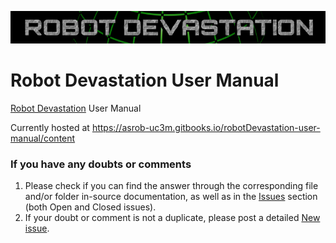 [![Robot Devastation Logo](assets/robotDevastation-800x82.png)](http://asrob-uc3m.github.io/workgroups/2017-05-28-robot-devastation.html)

# Robot Devastation User Manual

[Robot Devastation](http://asrob-uc3m.github.io/workgroups/2017-05-28-robot-devastation.html) User Manual

Currently hosted at https://asrob-uc3m.gitbooks.io/robotDevastation-user-manual/content

### If you have any doubts or comments
1. Please check if you can find the answer through the corresponding file and/or folder in-source documentation, as well as in the [Issues](https://github.com/asrob-uc3m/robotDevastation-user-manual/issues) section (both Open and Closed issues).
2. If your doubt or comment is not a duplicate, please post a detailed [New issue](https://github.com/asrob-uc3m/robotDevastation-user-manual/issues/new).

